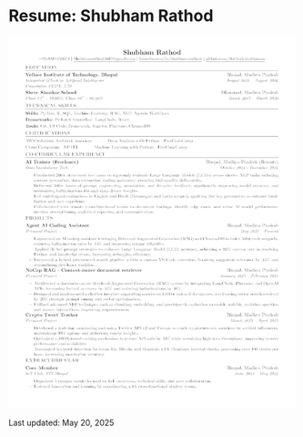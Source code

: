 # Resume: Shubham Rathod 

![Resume](resume.png)
























Last updated: May 20, 2025
